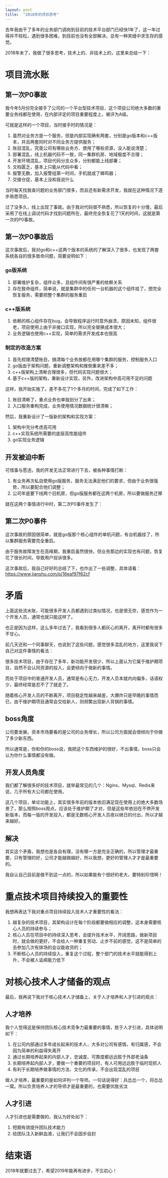 ```yaml
---
layout: post
title:  "2018年的项目思考"
---
```


去年我由干了多年的业务部门调岗到目前的技术平台部门已经快1年了，这一年过得并不轻松，遇到很多困难，到目前也没有全部解决，总有一种夹缝中求生存的感觉。

2018年末了，我做了很多思考，技术上的、非技术上的，这里来总结一下：

# 项目流水账

## 第一次P0事故

我今年5月份完全接手了公司的一个平台型技术项目，这个项目公司绝大多数的重要业务线都在使用，在内部评定的项目重要程度上，被评为A级。

可就是这样的一个项目，当时接手时的情况是：

1. 虽然对业务方是一个服务，但是内部实现确有两套，分别是go版本和c++版本，并且两套同时对不同业务方提供服务；
1. 账目混乱，究竟公司有哪些业务方、使用了哪些资源，没人能说清楚；
1. 部署混乱，线上机器代码不一致，同一集群机房、地域极度不合理；
1. 开发环境混乱，项目代码分支众多，分别都能上线部署；
1. 文档匮乏，基本上只能从代码中看；
1. 报警无数，加入报警组第一时间，手机就成了蜂鸣器；
1. 交接仓促，基本上没和我说什么

当时每天找我查问题的业务部门很多，而且还有新需求开发，我就在这种情况下逐步熟悉项目。

过了没多久，线上出现了事故。由于我对代码很不熟悉，所以恢复的十分慢，最后采用了在线上调试代码才找到问题所在，最终完全恢复花了1天的时间，这就是第一次的P0事故。

## 第一次P0事故后

这次事故后，我对go和c++这两个版本的系统的了解深入了很多，也发现了两套系统各自的很多致命问题，简要说明如下：

### go版系统

1. 部署维护复杂，组件众多，且组件间有很严重的依赖关系
1. 存在致命组件，简单说，就是集群中的任何一台机器的这个组件挂了，想完全恢复服务，需要把整个集群的服务重启

### c++版系统

1. 依赖的核心组件存在bug，会导致程序运行时意外崩溃，原因未知，组件很老，项目使用上由于非接口实现，所以完全替换成本很大；
1. 业务逻辑也使用c++实现，简单的需求开发成本也很高

### 制定的改造方案

1. 首先梳理清楚账目，搞清每个业务放都在用哪个集群的服务，控制服务入口
1. go版由于架构问题，重新调整架构和推倒重来差不多；
1. c++版架构上清晰合理很多，但代码实现问题很大；
1. 基于c++版的架构，重新设计实现，另外，改进架构中高可用不足的问题

这样，我开始实施了。差不多花了1个多月的时间，完成了如下工作：

1. 账目清晰了，重点业务也单独划分了出来；
1. 入口服务重构完成，业务使用情况数据统计很清晰；

然后，我重新设计了一版新的架构和实现方案：

1. 架构中充分考虑高可用
1. c++实现系统所需要的底层高性能组件
1. go实现业务逻辑

## 开发被迫中断

可惜事与愿违，我的开发无法正常进行下去，被各种事情打断：

1. 有业务再次私自使用go版服务，服务无法满足他们的要求，但由于业务很强势，所以要配合他们调整；
1. 公司年底要下线两个旧机房，但go版服务都在这两个机房，所以要做服务迁移

就在这两个事情进行中时，第二次P0事件发生了：

## 第二次P0事件

这次事故的原因很简单，就是go版那个核心组件的单机问题，有台机器挂了，所以集群服务需要完全重启。

由于服务故障发生在高峰期，我重启虽然很快，但业务那边的实现也有问题，恢复花了很长时间，导致用户投诉很多。

这次事故后，我自己好好的总结了下，也作出了一些调整，具体请看：https://www.jianshu.com/p/16eaf97f62cf

# 矛盾

上面这些流水账，可能很多开发人员都遇到过类似情况，也是很无奈，感觉作为一个开发人员，通常也就只能这样了。

也正是因为这样，这么多年过去了，我看到很多人都灰心的离开，离开时都有很多不甘心。

前几天还和一个同事聊天，也说到了这些问题，感觉很多混乱的地方，这里我说下自己对这件事情的看法：

很多技术项目，由于存在了多年，新功能开发很少，所以上面认为它属于维护期项目，自然不会认同资源的投入，会更倾向于做新的事情。

而处于项目中的普通开发人员，通常是有心无力，开发人员本就内向偏多，话语权少，最终经常是忍不了了就走了。

随着核心开发人员的不断离开，项目稳定性越来越差，大爆炸只是早晚的事情而已，由于维护期项目通常会交给新人，则频繁出现新人背锅的事情。

## boss角度

公司要发展，资本市场要看的是公司的业务增长，所以公司方面就会很倾向于你做了多少新东西。

所以通常是，你和你的boss说，我把这个东西维护的很好，不出事情，boss只会认为你什么事情都没有做。

## 开发人员角度

我们都了解很多好的技术项目，就举最常见的几个：Nginx、Mysql、Redis来说，几乎所有大公司都在使用。

这几个项目，单论功能上，其实很多年前的版本依旧满足现在使用上的绝大多数场景了，那么按照boss观点，应该处于维护期了才对，但是这些年依旧在不停开发新版本，而每一版的开发投入，都是无数核心开发人员夜以继日的付出，所以才越来越好。

## 解决

其实这个矛盾，我想也是各自有理，没有哪一方是完全正确的，所以管理才最重要，只有管理的好，公司才能越做越好，所以我想，更好的管理人才才是最重要的。

我自认自己目前是做不到这一点的，所以如果能有个很好的老大，要特别珍惜啊！

# 重点技术项目持续投入的重要性

我想再表达下我对重点项目持续投入技术人才重要性的看法：

1. 越复杂的技术项目，其架构设计在每个阶段都要做相应的调整，这本身需要核心人员的持续参与；
1. 核心人员在项目中的持续深入思考，会提升技术水平，开阔思路，做新项目时，就会做的更好，不会给人一种重复劳动、止步不前的感觉，这不是简单的去参加几次有排场的会议能收货的；
1. 不断核心人员的持续投入，重复这个过程，整个部门的技术水平就能得到上升，不会被人诟病能力低下

# 对核心技术人才储备的观点

最后，我再说下我对于核心技术人才储备上，关于人才培养和人才引进的观点：

## 人才培养

我个人觉得这是保持团队核心技术竞争力最重要的事情，胜于人才引进，具体说明如下：

1. 在公司内部通过多年成长起来的技术人，大多对公司有感情，有归属感，不会因为简单的利益得失离开
1. 通过长期培养起来的内部人才，忠诚度、可靠度都远远胜于外部老油条
1. 长期培养起内部人才，要做一个重要的项目时，有人可用远远胜于临时现抓人
1. 有利于长期培养做事情的方法、文化的传承，不会出现混乱的项目

做人才培养，最重要的是如何评判一个导师。一句话说得好：兵怂怂一个，将怂怂一窝。所以负责培养人才的导师才是最重要的，也需要优胜劣汰

## 人才引进

人才引进也是需要做的，我认为好处如下：

1. 短期有效提升团队技术能力
1. 给团队注入新鲜血液，让我们不会固步自封

# 结束语

2018年就要过去了，希望2019年能再有进步，不忘初心！
